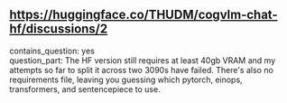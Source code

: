 ## https://huggingface.co/THUDM/cogvlm-chat-hf/discussions/2

contains_question: yes  
question_part: The HF version still requires at least 40gb VRAM and my attempts so far to split it across two 3090s have failed. There's also no requirements file, leaving you guessing which pytorch, einops, transformers, and sentencepiece to use.